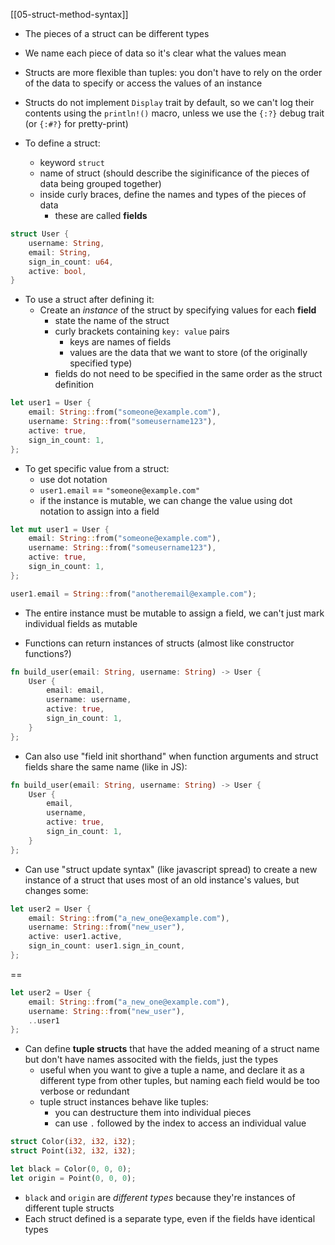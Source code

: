[[05-struct-method-syntax]]
- The pieces of a struct can be different types

- We name each piece of data so it's clear what the values mean

- Structs are more flexible than tuples: you don't have to rely on the order of the data to specify or access the values of an instance

- Structs do not implement `Display` trait by default, so we can't log their contents using the `println!()` macro, unless we use the `{:?}` debug trait (or `{:#?}` for pretty-print)

- To define a struct:
	- keyword `struct`
	- name of struct (should describe the siginificance of the pieces of data being grouped together)
	- inside curly braces, define the names and types of the pieces of data
		- these are called **fields**
```rust
struct User {
	username: String,
	email: String,
	sign_in_count: u64,
	active: bool,
}
```

- To use a struct after defining it:
	- Create an *instance* of the struct by specifying values for each **field**
		- state the name of the struct
		- curly brackets containing `key: value` pairs
			- keys are names of fields
			- values are the data that we want to store (of the originally specified type)
		- fields do not need to be specified in the same order as the struct definition
```rust
let user1 = User {
	email: String::from("someone@example.com"),
	username: String::from("someusername123"),
	active: true,
	sign_in_count: 1,
};
```

- To get specific value from a struct:
	- use dot notation
	- `user1.email` == `"someone@example.com"`
	- if the instance is mutable, we can change the value using dot notation to assign into a field
```rust
let mut user1 = User {
	email: String::from("someone@example.com"),
	username: String::from("someusername123"),
	active: true,
	sign_in_count: 1,
};

user1.email = String::from("anotheremail@example.com");
```
- The entire instance must be mutable to assign a field, we can't just mark individual fields as mutable

-  Functions can return instances of structs (almost like constructor functions?)
```rust
fn build_user(email: String, username: String) -> User {
	User {
		email: email,
		username: username,
		active: true,
		sign_in_count: 1,
	}
};
```

- Can also use "field init shorthand" when function arguments and struct fields share the same name (like in JS):
```rust
fn build_user(email: String, username: String) -> User {
	User {
		email,
		username,
		active: true,
		sign_in_count: 1,
	}
};
```

- Can use "struct update syntax" (like javascript spread) to create a new instance of a struct that uses most of an old instance's values, but changes some:
```rust
let user2 = User {
	email: String::from("a_new_one@example.com"),
	username: String::from("new_user"),
	active: user1.active,
	sign_in_count: user1.sign_in_count,
};
```
==
```rust
let user2 = User {
	email: String::from("a_new_one@example.com"),
	username: String::from("new_user"),
	..user1
};
```

- Can define **tuple structs** that have the added meaning of a struct name but don't have names associted with the fields, just the types
	- useful when you want to give a tuple a name, and declare it as a different type from other tuples, but naming each field would be too verbose or redundant
	- tuple struct instances behave like tuples:
		- you can destructure them into individual pieces
		- can use `.` followed by the index to access an individual value
```rust
struct Color(i32, i32, i32);
struct Point(i32, i32, i32);

let black = Color(0, 0, 0);
let origin = Point(0, 0, 0);
```

- `black` and `origin` are *different types* because they're instances of different tuple structs
- Each struct defined is a separate type, even if the fields have identical types